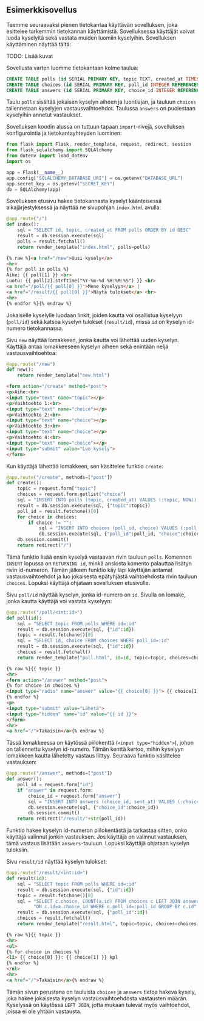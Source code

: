 ## Esimerkkisovellus

Teemme seuraavaksi pienen tietokantaa käyttävän sovelluksen, joka esittelee tarkemmin tietokannan käyttämistä. Sovelluksessa käyttäjät voivat luoda kyselyitä sekä vastata muiden luomiin kyselyihin. Sovelluksen käyttäminen näyttää tältä:

TODO: Lisää kuvat

Sovellusta varten luomme tietokantaan kolme taulua:

```sql
CREATE TABLE polls (id SERIAL PRIMARY KEY, topic TEXT, created_at TIMESTAMP);
CREATE TABLE choices (id SERIAL PRIMARY KEY, poll_id INTEGER REFERENCES polls, choice TEXT);
CREATE TABLE answers (id SERIAL PRIMARY KEY, choice_id INTEGER REFERENCES choices, sent_at TIMESTAMP);
```

Taulu `polls` sisältää jokaisen kyselyn aiheen ja luontiajan,
ja tauluun `choices` tallennetaan kyselyjen vastausvaihtoehdot.
Taulussa `answers` on puolestaan kyselyihin annetut vastaukset.

Sovelluksen koodin alussa on tuttuun tapaan `import`-rivejä,
sovelluksen konfigurointia ja tietokantayhteyden luominen:

```python
from flask import Flask, render_template, request, redirect, session
from flask_sqlalchemy import SQLAlchemy
from dotenv import load_dotenv
import os

app = Flask(__name__)
app.config["SQLALCHEMY_DATABASE_URI"] = os.getenv("DATABASE_URL")
app.secret_key = os.getenv("SECRET_KEY")
db = SQLAlchemy(app)
```

Sovelluksen etusivu hakee tietokannasta kyselyt käänteisessä aikajärjestyksessä
ja näyttää ne sivupohjan `index.html` avulla:

```python
@app.route("/")
def index():
    sql = "SELECT id, topic, created_at FROM polls ORDER BY id DESC"
    result = db.session.execute(sql)
    polls = result.fetchall()
    return render_template("index.html", polls=polls)
```

```html
{% raw %}<a href="/new">Uusi kysely</a>
<hr>
{% for poll in polls %}
Aihe: {{ poll[1] }} <br>
Luotu: {{ poll[2].strftime("%Y-%m-%d %H:%M:%S") }} <br>
<a href="/poll/{{ poll[0] }}">Mene kyselyyn</a> |
<a href="/result/{{ poll[0] }}">Näytä tulokset</a> <br>
<hr>
{% endfor %}{% endraw %}
```

Jokaiselle kyselylle luodaan linkit, joiden kautta voi osallistua kyselyyn
(`poll/id`) sekä katsoa kyselyn tulokset (`result/id`),
missä `id` on kyselyn id-numero tietokannassa.

Sivu `new` näyttää lomakkeen, jonka kautta voi lähettää uuden kyselyn.
Käyttäjä antaa lomakkeeseen kyselyn aiheen sekä enintään neljä
vastausvaihtoehtoa:

```python
@app.route("/new")
def new():
    return render_template("new.html")
```

```html
<form action="/create" method="post">
<p>Aihe:<br>
<input type="text" name="topic"></p>
<p>Vaihtoehto 1:<br>
<input type="text" name="choice"></p>
<p>Vaihtoehto 2:<br>
<input type="text" name="choice"></p>
<p>Vaihtoehto 3:<br>
<input type="text" name="choice"></p>
<p>Vaihtoehto 4:<br>
<input type="text" name="choice"></p>
<input type="submit" value="Luo kysely">
</form>
```

Kun käyttäjä lähettää lomakkeen, sen käsittelee funktio `create`:

```python
@app.route("/create", methods=["post"])
def create():
    topic = request.form["topic"]
    choices = request.form.getlist("choice")
    sql = "INSERT INTO polls (topic, created_at) VALUES (:topic, NOW()) RETURNING id"
    result = db.session.execute(sql, {"topic":topic})
    poll_id = result.fetchone()[0]
    for choice in choices:
        if choice != "":
            sql = "INSERT INTO choices (poll_id, choice) VALUES (:poll_id, :choice)"
            db.session.execute(sql, {"poll_id":poll_id, "choice":choice})
    db.session.commit()
    return redirect("/")
```

Tämä funktio lisää ensin kyselyä vastaavan rivin tauluun `polls`. Komennon `INSERT` lopussa on `RETURNING id`, minkä ansiosta komento palauttaa lisätyn rivin id-numeron. Tämän jälkeen funktio käy läpi käyttäjän antamat vastausvaihtoehdot ja luo jokaisesta epätyhjästä vaihtoehdosta rivin tauluun `choices`. Lopuksi käyttäjä ohjataan sovelluksen etusivulle.

Sivu `poll/id` näyttää kyselyn, jonka id-numero on `id`. Sivulla on lomake, jonka kautta käyttäjä voi vastata kyselyyn:

```python
@app.route("/poll/<int:id>")
def poll(id):
    sql = "SELECT topic FROM polls WHERE id=:id"
    result = db.session.execute(sql, {"id":id})
    topic = result.fetchone()[0]
    sql = "SELECT id, choice FROM choices WHERE poll_id=:id"
    result = db.session.execute(sql, {"id":id})
    choices = result.fetchall()
    return render_template("poll.html", id=id, topic=topic, choices=choices)
```

```html
{% raw %}{{ topic }}
<hr>
<form action="/answer" method="post">
{% for choice in choices %}
<input type="radio" name="answer" value="{{ choice[0] }}"> {{ choice[1] }} <br>
{% endfor %}
<p>
<input type="submit" value="Lähetä">
<input type="hidden" name="id" value="{{ id }}">
</form>
<hr>
<a href="/">Takaisin</a>{% endraw %}
```

Tässä lomakkeessa on käytössä piilokenttä (`<input type="hidden">`), johon on tallennettu kyselyn id-numero. Tämän kenttä kertoo, mihin kyselyyn lomakkeen kautta lähetetty vastaus liittyy. Seuraava funktio käsittelee vastauksen:

```python
@app.route("/answer", methods=["post"])
def answer():
    poll_id = request.form["id"]
    if "answer" in request.form:
        choice_id = request.form["answer"]
        sql = "INSERT INTO answers (choice_id, sent_at) VALUES (:choice_id, NOW())"
        db.session.execute(sql, {"choice_id":choice_id})
        db.session.commit()
    return redirect("/result/"+str(poll_id))
```

Funktio hakee kyselyn id-numeron piilokentästä ja tarkastaa sitten, onko käyttäjä valinnut jonkin vastauksen. Jos käyttäjä on valinnut vastauksen, tämä vastaus lisätään `answers`-tauluun. Lopuksi käyttäjä ohjataan kyselyn tuloksiin.

Sivu `result/id` näyttää kyselyn tulokset:

```python
@app.route("/result/<int:id>")
def result(id):
    sql = "SELECT topic FROM polls WHERE id=:id"
    result = db.session.execute(sql, {"id":id})
    topic = result.fetchone()[0]
    sql = "SELECT c.choice, COUNT(a.id) FROM choices c LEFT JOIN answers a " \
          "ON c.id=a.choice_id WHERE c.poll_id=:poll_id GROUP BY c.id"
    result = db.session.execute(sql, {"poll_id":id})
    choices = result.fetchall()
    return render_template("result.html", topic=topic, choices=choices)
```

```html
{% raw %}{{ topic }}
<hr>
<ul>
{% for choice in choices %}
<li> {{ choice[0] }}: {{ choice[1] }} kpl
{% endfor %}
</ul>
<hr>
<a href="/">Takaisin</a>{% endraw %}
```

Tämän sivun perustana on tauluista `choices` ja `answers` tietoa hakeva kysely, joka hakee jokaisesta kyselyn vastausvaihtoehdosta vastausten määrän. Kyselyssä on käytössä `LEFT JOIN`, jotta mukaan tulevat myös vaihtoehdot, joissa ei ole yhtään vastausta.